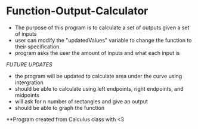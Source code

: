 # Function-Output-Calculator

- The purpose of this program is to calculate a set of outputs given a set of inputs
- user can modify the "updatedValues" variable to change the function to their specification.
- program asks the user the amount of inputs and what each input is

*FUTURE UPDATES* 
- the program will be updated to calculate area under the curve using intergration 
- should be able to calculate using left endpoints, right endpoints, and midpoints 
- will ask for n number of rectangles and give an output 
- should be able to graph the function 


**Program created from Calculus class with <3
